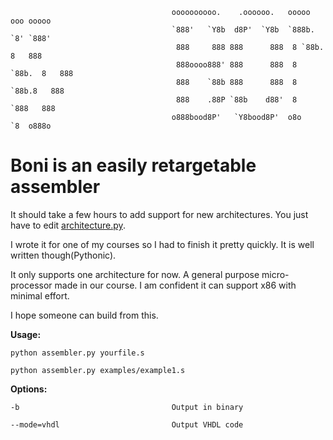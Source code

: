                                         oooooooooo.    .oooooo.   ooooo      ooo ooooo 
                                        `888'   `Y8b  d8P'  `Y8b  `888b.     `8' `888' 
                                         888     888 888      888  8 `88b.    8   888  
                                         888oooo888' 888      888  8   `88b.  8   888  
                                         888    `88b 888      888  8     `88b.8   888  
                                         888    .88P `88b    d88'  8       `888   888  
                                        o888bood8P'   `Y8bood8P'  o8o        `8  o888o 


Boni is an easily retargetable assembler
========================================

It should take a few hours to add support for new architectures. You just have to edit [architecture.py](/ynd/boni-asm/tree/master/architecture.py "architecture.py").


I wrote it for one of my courses so I had to finish it pretty quickly. It is well written though(Pythonic).

It only supports one architecture for now. A general purpose micro-processor made in our course. I am confident it can support x86 with minimal effort.

I hope someone can build from this.

**Usage:**

`python assembler.py yourfile.s`

`python assembler.py examples/example1.s`

**Options:**

`-b                                  Output in binary`

`--mode=vhdl                         Output VHDL code`